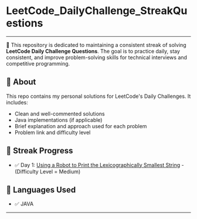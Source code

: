# LeetCode_DailyChallenge_StreakQuestions
---

🚀 This repository is dedicated to maintaining a consistent streak of solving **LeetCode Daily Challenge Questions**. The goal is to practice daily, stay consistent, and improve problem-solving skills for technical interviews and competitive programming.

## 📌 About

This repo contains my personal solutions for LeetCode's Daily Challenges. It includes:
- Clean and well-commented solutions
- Java implementations (if applicable)
- Brief explanation and approach used for each problem
- Problem link and difficulty level

## 📅 Streak Progress

- ✅ Day 1: [Using a Robot to Print the Lexicographically Smallest String](https://leetcode.com/problems/using-a-robot-to-print-the-lexicographically-smallest-string/description/?envType=daily-question&envId=2025-06-06) - (Difficulty Level = Medium)

## 🧠 Languages Used

- ✅ JAVA
---
